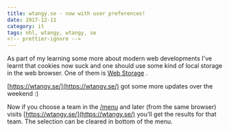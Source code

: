 ```yaml
---
title: wtangy.se - now with user preferences!
date: 2017-12-11
category: it
tags: nhl, wtangy, wtangy, se
<!-- prettier-ignore -->
---
```


As part of my learning some more about modern web developments I've learnt that
cookies now suck and one should use some kind of local storage in the web
browser. One of them is
[Web Storage](https://www.w3schools.com/html/html5_webstorage.asp) .

[https://wtangy.se/](https://wtangy.se/) got some more updates over the weekend
:)

Now if you choose a team in the [/menu](https://wtangy.se/menu) and later (from
the same browser) visits [https://wtangy.se/](https://wtangy.se/) you'll get the
results for that team. The selection can be cleared in bottom of the menu.
